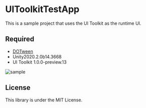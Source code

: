 # UIToolkitTestApp

This is a sample project that uses the UI Toolkit as the runtime UI.

## Required

- [DOTween](https://assetstore.unity.com/packages/tools/animation/dotween-hotween-v2-27676)
- Unity2020.2.0b14.3668
- UI Toolkit 1.0.0-preview.13

![sample](https://user-images.githubusercontent.com/144386/102015561-c0487300-3d9f-11eb-84fc-ed853a875ff0.gif)


## License

This library is under the MIT License.
